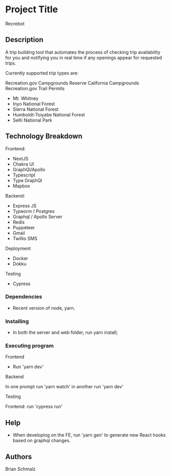 # Project Title

Recrebot

## Description

A trip building tool that automates the process of checking trip availability for you and notifying you in real time if any openings appear for requested trips.

Currently supported trip types are:

Recreation.gov Campgrounds
Reserve California Campgrounds
Recreation.gov Trail Permits

- Mt. Whitney
- Inyo National Forest
- Sierra National Forest
- Humboldt-Toiyabe National Forest
- SeKi National Park

## Technology Breakdown

Frontend:

- NextJS
- Chakra UI
- GraphQl/Apollo
- Typescript
- Type GraphQl
- Mapbox

Backend:

- Express JS
- Typeorm / Postgres
- Graphql / Apollo Server
- Redis
- Puppeteer
- Gmail
- Twillio SMS

Deployment

- Docker
- Dokku

Testing

- Cypress

### Dependencies

- Recent version of node, yarn.

### Installing

- In both the server and web folder, run yarn install;

### Executing program

Frontend

- Run 'yarn dev'

Backend

In one prompt run 'yarn watch'
in another run 'yarn dev'

Testing

Frontend: run 'cypress run'

## Help

- When developing on the FE, run 'yarn gen' to generate new React hooks based on graphql changes.

## Authors

Brian Schmalz
